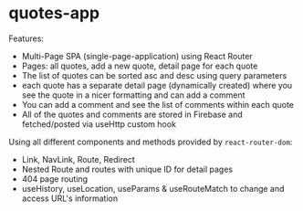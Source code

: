 # quotes-app

Features:
* Multi-Page SPA (single-page-application) using React Router
* Pages: all quotes, add a new quote, detail page for each quote
* The list of quotes can be sorted asc and desc using query parameters
* each quote has a separate detail page (dynamically created) where you see the quote in a nicer formatting and can add a comment
* You can add a comment and see the list of comments within each quote
* All of the quotes and comments are stored in Firebase and fetched/posted via useHttp custom hook

Using all different components and methods provided by `react-router-dom`:
* Link, NavLink, Route, Redirect
* Nested Route and routes with unique ID for detail pages
* 404 page routing
* useHistory, useLocation, useParams & useRouteMatch to change and access URL's information

